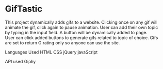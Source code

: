 # GifTastic

This project dynamically adds gifs to a website.  Clicking once on any gif will animate the gif, click again to pause animation.  User can add their own topic by typing in the input field.  A button will be dynamically added to page.  User can click added buttons to generate gifs related to topic of choice.  Gifs are set to return G rating only so anyone can use the site.  

Languages Used
HTML 
CSS
jQuery
javaScript

API used
Giphy